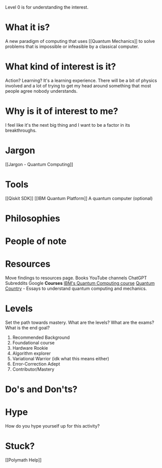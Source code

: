 Level 0 is for understanding the interest.

# What it is?
A new paradigm of computing that uses [[Quantum Mechanics]] to solve problems that is impossible or infeasible by a classical computer.

# What kind of interest is it?
Action? Learning? 
It's a learning experience. There will be a bit of physics involved and a lot of trying to get my head around something that most people agree nobody understands.

# Why is it of interest to me?
I feel like it's the next big thing and I want to be a factor in its breakthroughs.

# Jargon
[[Jargon - Quantum Computing]]


# Tools
[[Qiskit SDK]]
[[IBM Quantum Platform]]
A quantum computer (optional)


# Philosophies 


# People of note


# Resources 
Move findings to resources page. 
Books
YouTube channels 
ChatGPT
Subreddits
Google
**Courses** 
[IBM's Quantum Computing course](https://quantum.cloud.ibm.com/learning/en)
[Quantum Country](https://quantum.country) - Essays to understand quantum computing and mechanics.
# Levels
Set the path towards mastery. 
What are the levels? 
What are the exams? 
What is the end goal?

1. Recommended Background 
2. Foundational course 
3. Hardware Rookie
4. Algorithm explorer
5. Variational Warrior (idk what this means either)
6. Error-Correction Adept
7. Contributor/Mastery

# Do's and Don'ts?


# Hype
How do you hype yourself up for this activity?



# Stuck?
[[Polymath Help]]


